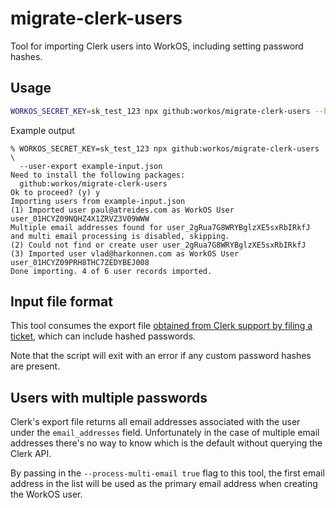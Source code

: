 # migrate-clerk-users

Tool for importing Clerk users into WorkOS, including setting password hashes.

## Usage

```bash
WORKOS_SECRET_KEY=sk_test_123 npx github:workos/migrate-clerk-users --help
```

Example output

```
% WORKOS_SECRET_KEY=sk_test_123 npx github:workos/migrate-clerk-users \
  --user-export example-input.json
Need to install the following packages:
  github:workos/migrate-clerk-users
Ok to proceed? (y) y
Importing users from example-input.json
(1) Imported user paul@atreides.com as WorkOS User user_01HCYZ09NQHZ4X1ZRVZ3V09WWW
Multiple email addresses found for user_2gRua7G8WRYBglzXE5sxRbIRkfJ and multi email processing is disabled, skipping.
(2) Could not find or create user user_2gRua7G8WRYBglzXE5sxRbIRkfJ
(3) Imported user vlad@harkonnen.com as WorkOS User user_01HCYZ09PRH8THC7ZEDYBEJ008
Done importing. 4 of 6 user records imported.
```

## Input file format

This tool consumes the export file [obtained from Clerk support by filing a ticket](https://clerk.com/docs/deployments/exporting-users#migrating-your-users-to-a-new-system), which can include hashed passwords.

Note that the script will exit with an error if any custom password hashes are present.

## Users with multiple passwords

Clerk's export file returns all email addresses associated with the user under the `email_addresses` field. Unfortunately in the case of multiple email addresses there's no way to know which is the default without querying the Clerk API.

By passing in the `--process-multi-email true` flag to this tool, the first email address in the list will be used as the primary email address when creating the WorkOS user.
